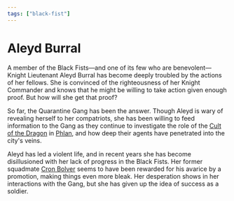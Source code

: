 ```yaml
---
tags: ["black-fist"]
---
```

# Aleyd Burral

A member of the Black Fists—and one of its few who are benevolent—Knight Lieutenant Aleyd Burral has become deeply troubled by the actions of her fellows. She is convinced of the righteousness of her Knight Commander and knows that he might be willing to take action given enough proof. But how will she get that proof?

So far, the Quarantine Gang has been the answer. Though Aleyd is wary of revealing herself to her compatriots, she has been willing to feed information to the Gang as they continue to investigate the role of the [Cult of the Dragon](../articles/factions/cult-of-the-dragon.md) in [Phlan](../locations/phlan.md), and how deep their agents have penetrated into the city's veins.

Aleyd has led a violent life, and in recent years she has become disillusioned with her lack of progress in the Black Fists. Her former squadmate [Cron Bolver](cron-bolver.md) seems to have been rewarded for his avarice by a promotion, making things even more bleak. Her desperation shows in her interactions with the Gang, but she has given up the idea of success as a soldier.